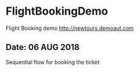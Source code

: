 # FlightBookingDemo
Flight Booking demo http://newtours.demoaut.com

Date: 06 AUG 2018
--------------------------------------
Sequential flow for booking the ticket
